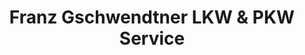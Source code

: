 ---
title: "Franz Gschwendtner LKW & PKW Service"
url: /bruckmuehl/franz-gschwendtner-lkw-und-pkw-service/
shop: Autowerkstatt
---
